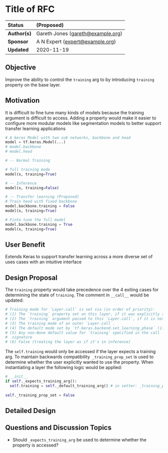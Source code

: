 # Title of RFC

| Status        | (Proposed)       |
:-------------- |:---------------------------------------------------- |
| **Author(s)** | Gareth Jones (gareth@example.org)                    |
| **Sponsor**   | A N Expert (expert@example.org)                      |
| **Updated**   | 2020-11-19                                           |


## Objective

Improve the ability to control the `training` arg to by introducing `training` property on the base layer. 

## Motivation

It is difficult to fine tune many kinds of models because the training
argument is difficult to access. Adding a property would make it easier to
configure more modular models like segmentation models to better support 
transfer learning applications

```python
# A keras Model with two sub networks, backbone and head
model = tf.keras.Model(...)
# model.backbone
# model.head

# -- Normal Training

# full training mode
model(x, training=True)

# -- Inference
model(x, training=False)

# -- Transfer learning (Proposed)
# Train head with fixed backbone
model.backbone.training = False
model(x, training=True)

# Finte tune the full model
model.backbone.training = True
model(x, training=True)
```

## User Benefit

Extends Keras to support transfer learning across a more diverse set of uses cases with
an intuitive interface

## Design Proposal

The `training` property would take precedence over the 4 exiting cases for determining
the state of `training`. The comment in `__call__` would be updated:

```python
# Training mode for `Layer.call` is set via (in order of priority):
# (1) The `training` property set on this layer, if it was explicitly set
# (2) The `training` argument passed to this `Layer.call`, if it is not None
# (3) The training mode of an outer `Layer.call`.
# (4) The default mode set by `tf.keras.backend.set_learning_phase` (if set)
# (5) Any non-None default value for `training` specified in the call
#  signature
# (6) False (treating the layer as if it's in inference)
```  

The `self.training` would only be accessed if the layer expects a training arg. To maintain backwards compatibility`
 _training_prop_set` is used to determine whether the user explicitly wanted to use the property. When instantiating a
 layer the following logic would be applied:

```python
# __init__
if self._expects_training_arg():
  self.training = self._default_training_arg() # in setter: _training_prop_set = True
  
self._training_prop_set = False

```

## Detailed Design

## Questions and Discussion Topics

* Should `_expects_training_arg` be used to determine whether the property is accessed?
